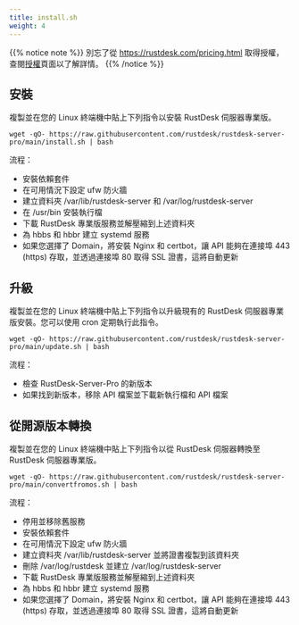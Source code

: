 ```yaml
---
title: install.sh 
weight: 4
---
```


{{% notice note %}}
別忘了從 https://rustdesk.com/pricing.html 取得授權，查閱[授權](/docs/en/self-host/rustdesk-server-pro/license)頁面以了解詳情。
{{% /notice %}}

## 安裝

複製並在您的 Linux 終端機中貼上下列指令以安裝 RustDesk 伺服器專業版。

`wget -qO- https://raw.githubusercontent.com/rustdesk/rustdesk-server-pro/main/install.sh | bash`

流程：

- 安裝依賴套件
- 在可用情況下設定 ufw 防火牆
- 建立資料夾 /var/lib/rustdesk-server 和 /var/log/rustdesk-server
- 在 /usr/bin 安裝執行檔
- 下載 RustDesk 專業版服務並解壓縮到上述資料夾
- 為 hbbs 和 hbbr 建立 systemd 服務
- 如果您選擇了 Domain，將安裝 Nginx 和 certbot，讓 API 能夠在連接埠 443 (https) 存取，並透過連接埠 80 取得 SSL 證書，這將自動更新

## 升級

複製並在您的 Linux 終端機中貼上下列指令以升級現有的 RustDesk 伺服器專業版安裝。您可以使用 cron 定期執行此指令。

`wget -qO- https://raw.githubusercontent.com/rustdesk/rustdesk-server-pro/main/update.sh | bash`

流程：

- 檢查 RustDesk-Server-Pro 的新版本
- 如果找到新版本，移除 API 檔案並下載新執行檔和 API 檔案

## 從開源版本轉換

複製並在您的 Linux 終端機中貼上下列指令以從 RustDesk 伺服器轉換至 RustDesk 伺服器專業版。

`wget -qO- https://raw.githubusercontent.com/rustdesk/rustdesk-server-pro/main/convertfromos.sh | bash`

流程：

- 停用並移除舊服務
- 安裝依賴套件
- 在可用情況下設定 ufw 防火牆
- 建立資料夾 /var/lib/rustdesk-server 並將證書複製到該資料夾
- 刪除 /var/log/rustdesk 並建立 /var/log/rustdesk-server
- 下載 RustDesk 專業版服務並解壓縮到上述資料夾
- 為 hbbs 和 hbbr 建立 systemd 服務
- 如果您選擇了 Domain，將安裝 Nginx 和 certbot，讓 API 能夠在連接埠 443 (https) 存取，並透過連接埠 80 取得 SSL 證書，這將自動更新
